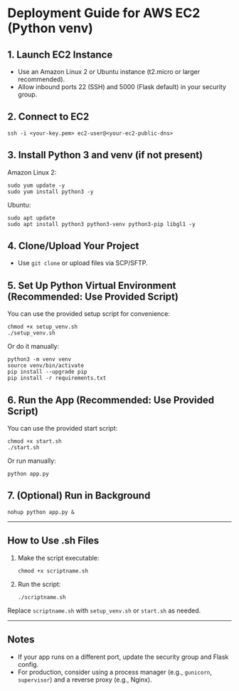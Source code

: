 # Deployment Guide for AWS EC2 (Python venv)

## 1. Launch EC2 Instance
- Use an Amazon Linux 2 or Ubuntu instance (t2.micro or larger recommended).
- Allow inbound ports 22 (SSH) and 5000 (Flask default) in your security group.

## 2. Connect to EC2
```
ssh -i <your-key.pem> ec2-user@<your-ec2-public-dns>
```

## 3. Install Python 3 and venv (if not present)
Amazon Linux 2:
```
sudo yum update -y
sudo yum install python3 -y
```
Ubuntu:
```
sudo apt update
sudo apt install python3 python3-venv python3-pip libgl1 -y
```

## 4. Clone/Upload Your Project
- Use `git clone` or upload files via SCP/SFTP.

## 5. Set Up Python Virtual Environment (Recommended: Use Provided Script)
You can use the provided setup script for convenience:
```
chmod +x setup_venv.sh
./setup_venv.sh
```
Or do it manually:
```
python3 -m venv venv
source venv/bin/activate
pip install --upgrade pip
pip install -r requirements.txt
```

## 6. Run the App (Recommended: Use Provided Script)
You can use the provided start script:
```
chmod +x start.sh
./start.sh
```
Or run manually:
```
python app.py
```

## 7. (Optional) Run in Background
```
nohup python app.py &
```

---

## How to Use .sh Files
1. Make the script executable:
   ```
   chmod +x scriptname.sh
   ```
2. Run the script:
   ```
   ./scriptname.sh
   ```
Replace `scriptname.sh` with `setup_venv.sh` or `start.sh` as needed.

---

## Notes
- If your app runs on a different port, update the security group and Flask config.
- For production, consider using a process manager (e.g., `gunicorn`, `supervisor`) and a reverse proxy (e.g., Nginx).
